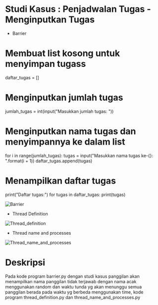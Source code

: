 # Studi Kasus : Penjadwalan Tugas - Menginputkan Tugas
* Barrier

# Membuat list kosong untuk menyimpan tugass
daftar_tugas = []

# Menginputkan jumlah tugas
jumlah_tugas = int(input("Masukkan jumlah tugas: "))

# Menginputkan nama tugas dan menyimpannya ke dalam list
for i in range(jumlah_tugas):
    tugas = input("Masukkan nama tugas ke-{}: ".format(i + 1))
    daftar_tugas.append(tugas)

# Menampilkan daftar tugas
print("Daftar tugas:")
for tugas in daftar_tugas:
    print(tugas)

![Barrier](https://github.com/kerjabhakti/SisterAryo/assets/56922640/aafcf016-54f2-44fe-86f4-fd45552d3738)

* Thread Definition

![Thread_definition](https://github.com/kerjabhakti/SisterAryo/assets/56922640/98624efd-424e-4b6a-89bc-db72c6beae7f)

* Thread name and processes

![Thread_name_and_processes](https://github.com/kerjabhakti/SisterAryo/assets/56922640/59c3f768-1e53-4ef6-bc64-6651fde3ff0b)

# Deskripsi
Pada kode program barrier.py dengan studi kasus panggilan akan menampilkan nama panggilan tidak terjawab dengan nama acak menggunakan random dan waktu tunda yg akan menunggu semua panggilan berada pada waktu yg berbeda menggunakan time, kode program thread_definition.py dan thread_name_and_processes.py 
